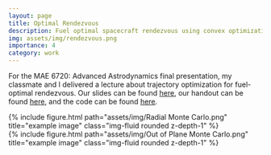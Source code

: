 ```yaml
---
layout: page
title: Optimal Rendezvous
description: Fuel optimal spacecraft rendezvous using convex optimization. 
img: assets/img/rendezvous.png
importance: 4
category: work
---
```

For the MAE 6720: Advanced Astrodynamics final presentation, my classmate and I delivered a lecture about trajectory optimization for fuel-optimal rendezvous. Our slides can be found [here](/assets/pdf/MAE_6720_Lecture_Slides.pdf), our handout can be found [here](/assets/pdf/MAE_6720_Lecture_Handout.pdf), and the code can be found [here](https://github.com/govindchari/opt-rendezvous).


<div class="row">
    <div class="col-sm mt-3 mt-md-0">
        {% include figure.html path="assets/img/Radial Monte Carlo.png" title="example image" class="img-fluid rounded z-depth-1" %}
    </div>
    <div class="col-sm mt-3 mt-md-0">
        {% include figure.html path="assets/img/Out of Plane Monte Carlo.png" title="example image" class="img-fluid rounded z-depth-1" %}
    </div>
</div>


